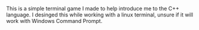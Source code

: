 This is a simple terminal game I made to help introduce me to the C++ language.  I desinged this while working with a linux terminal, unsure if it will work with Windows Command Prompt.
